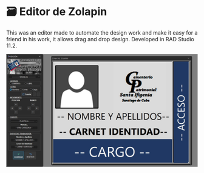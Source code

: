 # :card_file_box: Editor de Zolapin
This was an editor made to automate the design work and make it easy for a friend in his work, it allows drag and drop design. Developed in RAD Studio 11.2.

<img src="https://github.com/DoctorBIOS1990/Editor-de-Zolapin/blob/main/ScreenShot/ScreenShot.png">
